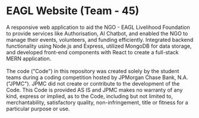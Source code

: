# EAGL Website (Team - 45)
A responsive web application to aid the NGO - EAGL Livelihood Foundation 
to provide services like Authorisation, AI Chatbot, and enabled the NGO to manage their events,
volunteers, and funding efficiently.
Integrated backend functionality using Node.js and Express, utilized MongoDB for data storage, and 
developed front-end components with React to create a full-stack MERN application.
 <br /> <br /> The code ("Code") in this repository was created solely by the student teams during a coding competition hosted by JPMorgan Chase Bank, N.A. ("JPMC"). JPMC did not create or contribute to the development of the Code. This Code is provided AS IS and JPMC makes no warranty of any kind, express or implied, as to the Code, including but not limited to, merchantability, satisfactory quality, non-infringement, title or fitness for a particular purpose or use.